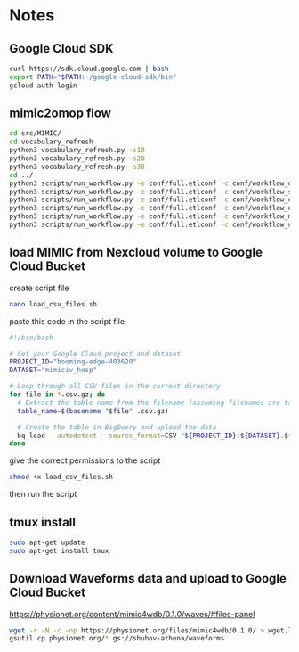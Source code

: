 # Notes

## Google Cloud SDK
```bash
curl https://sdk.cloud.google.com | bash
export PATH="$PATH:~/google-cloud-sdk/bin"
gcloud auth login
```

## mimic2omop flow
```bash
cd src/MIMIC/
cd vocabulary_refresh
python3 vocabulary_refresh.py -s10
python3 vocabulary_refresh.py -s20
python3 vocabulary_refresh.py -s30
cd ../
python3 scripts/run_workflow.py -e conf/full.etlconf -c conf/workflow_ddl.conf
python3 scripts/run_workflow.py -e conf/full.etlconf -c conf/workflow_staging.conf
python3 scripts/run_workflow.py -e conf/full.etlconf -c conf/workflow_etl.conf
python3 scripts/run_workflow.py -e conf/full.etlconf -c conf/workflow_ut.conf
python3 scripts/run_workflow.py -e conf/full.etlconf -c conf/workflow_metrics.conf
python3 scripts/run_workflow.py -e conf/full.etlconf -c conf/workflow_unload.conf
```
## load MIMIC from Nexcloud volume to Google Cloud Bucket
create script file
```bash
nano load_csv_files.sh
```
paste this code in the script file
```bash
#!/bin/bash

# Set your Google Cloud project and dataset
PROJECT_ID="booming-edge-403620"
DATASET="mimiciv_hosp"

# Loop through all CSV files in the current directory
for file in *.csv.gz; do
  # Extract the table name from the filename (assuming filenames are table names)
  table_name=$(basename "$file" .csv.gz)

  # Create the table in BigQuery and upload the data
  bq load --autodetect --source_format=CSV "${PROJECT_ID}:${DATASET}.${table_name}" "$file"
done
```
give the correct permissions to the script 
```bash
chmod +x load_csv_files.sh
```
then run the script
## tmux install
```bash
sudo apt-get update
sudo apt-get install tmux
```
## Download Waveforms data and upload to Google Cloud Bucket
https://physionet.org/content/mimic4wdb/0.1.0/waves/#files-panel

```bash
wget -r -N -c -np https://physionet.org/files/mimic4wdb/0.1.0/ > wget.log 2>&1 &
gsutil cp physionet.org/* gs://shubov-athena/waveforms
```
